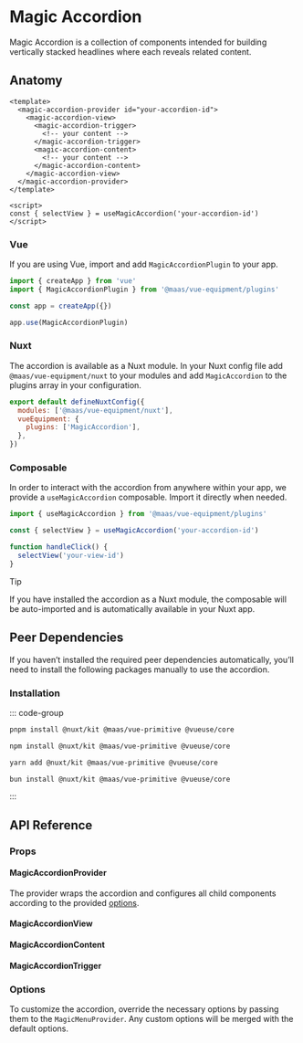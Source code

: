 # Magic Accordion

Magic Accordion is a collection of components intended for building vertically stacked headlines where each reveals related content.

<component-preview src="./demo.vue"/>

<!--@include: @/apps/docs/src/content/snippets/overview.md-->

## Anatomy

```vue
<template>
  <magic-accordion-provider id="your-accordion-id">
    <magic-accordion-view>
      <magic-accordion-trigger>
        <!-- your content -->
      </magic-accordion-trigger>
      <magic-accordion-content>
        <!-- your content -->
      </magic-accordion-content>
    </magic-accordion-view>
  </magic-accordion-provider>
</template>

<script>
const { selectView } = useMagicAccordion('your-accordion-id')
</script>
```

<!--@include: @/apps/docs/src/content/snippets/installation.md-->

### Vue

If you are using Vue, import and add `MagicAccordionPlugin` to your app.

```js
import { createApp } from 'vue'
import { MagicAccordionPlugin } from '@maas/vue-equipment/plugins'

const app = createApp({})

app.use(MagicAccordionPlugin)
```

### Nuxt

The accordion is available as a Nuxt module. In your Nuxt config file add `@maas/vue-equipment/nuxt` to your modules and add `MagicAccordion` to the plugins array in your configuration.

```js
export default defineNuxtConfig({
  modules: ['@maas/vue-equipment/nuxt'],
  vueEquipment: {
    plugins: ['MagicAccordion'],
  },
})
```

### Composable

In order to interact with the accordion from anywhere within your app, we provide a `useMagicAccordion` composable. Import it directly when needed.

```js
import { useMagicAccordion } from '@maas/vue-equipment/plugins'

const { selectView } = useMagicAccordion('your-accordion-id')

function handleClick() {
  selectView('your-view-id')
}
```

> [!TIP]
> If you have installed the accordion as a Nuxt module, the composable will be auto-imported and is automatically available in your Nuxt app.

## Peer Dependencies

If you haven’t installed the required peer dependencies automatically, you’ll need to install the following packages manually to use the accordion.

<ProseTable
  :columns="[
    { label: 'Package'},
  ]"
  :rows="[
    {
      items: [
        {
          label: '[@nuxt/kit](https://www.npmjs.com/package/@nuxt/kit)'
        }
      ]
    },
    {
      items: [
        {
          label: '[@maas/vue-primitive](https://www.npmjs.com/package/@maas/vue-primitive)'
        }
      ]
    },
    {
      items: [
        {
          label: '[@vueuse/core](https://www.npmjs.com/package/@vueuse/core)'
        }
      ]
    },
  ]"
/>

### Installation

::: code-group

```sh [pnpm]
pnpm install @nuxt/kit @maas/vue-primitive @vueuse/core
```

```sh [npm]
npm install @nuxt/kit @maas/vue-primitive @vueuse/core
```

```sh [yarn]
yarn add @nuxt/kit @maas/vue-primitive @vueuse/core
```

```sh [bun]
bun install @nuxt/kit @maas/vue-primitive @vueuse/core
```

:::

## API Reference

### Props

#### MagicAccordionProvider

The provider wraps the accordion and configures all child components according to the provided [options](#options).

<ProseTable 
  :columns="[
    { label: 'Prop' },
    { label: 'Type' },
    { label: 'Required' }
  ]"
  :rows="[
    {
      items: [
        {
          label: 'id',
          description: 'Providing an id is required. Can either be a string or a ref.'
        },
        {
          label: 'MaybeRef\<string\>',
          escape: true
        },
        {
          label: 'true'
        }
      ]
    },
    {
      items: [
        {
          label: 'asChild',
          description: 'Prevent the component from rendering and pass all functionality to a child element.'
        },
        {
          label: 'boolean'
        },
        {
          label: 'false'
        }
      ]
    },
    {
      items: [
        {
          label: 'options',
          description: 'Refer to the [options table](#options) for details.'
        },
        {
          label: 'MagicAccordionOptions'
        },
        {
          label: 'false'
        }
      ]
    },
  ]"
/>

#### MagicAccordionView

<ProseTable 
  :columns="[
    { label: 'Prop' },
    { label: 'Type' },
    { label: 'Required' }
  ]"
  :rows="[
    {
      items: [
        {
          label: 'id',
          description: 'Providing an id is optional. Can either be a string or a ref. Neccessary for interacting with the view through `useMagicAccordion`.'
        },
        {
          label: 'MaybeRef\<string\>',
          escape: true
        },
        {
          label: 'false'
        }
      ]
    },
    {
      items: [
        {
          label: 'asChild',
          description: 'Prevent the component from rendering and pass all functionality to a child element.'
        },
        {
          label: 'boolean'
        },
        {
          label: 'false'
        }
      ]
    },
    {
      items: [
        {
          label: 'active',
          description: 'Prevent the component from rendering and pass all functionality to a child element.'
        },
        {
          label: 'boolean'
        },
        {
          label: 'false'
        }
      ]
    },
  ]"
/>

#### MagicAccordionContent

<ProseTable 
  :columns="[
    { label: 'Prop' },
    { label: 'Type' },
    { label: 'Required' }
  ]"
  :rows="[
    {
      items: [
        {
          label: 'asChild',
          description: 'Prevent the inner component inside the `<transition>` from rendering and pass all functionality to a child element.'
        },
        {
          label: 'boolean'
        },
        {
          label: 'false'
        }
      ]
    },
    {
      items: [
        { 
          label: 'transition',
          description: 'Override the [transition name](https://vuejs.org/guide/built-ins/transition#named-transitions).'
        },
        { 
          label: 'string' },
        { 
          label: 'false',
        }
      ]
    }
  ]"
/>

#### MagicAccordionTrigger

<ProseTable 
  :columns="[
    { label: 'Prop' },
    { label: 'Type' },
    { label: 'Required' }
  ]"
  :rows="[
    {
      items: [
        {
          label: 'asChild',
          description: 'Prevent the component from rendering and pass all functionality to a child element.'
        },
        {
          label: 'boolean'
        },
        {
          label: 'false'
        }
      ]
    },
    {
      items: [
        {
          label: 'disabled',
          description: 'Disable the trigger.'
        },
        {
          label: 'boolean'
        },
        {
          label: 'false'
        }
      ]
    },
    {
      items: [
        {
          label: 'trigger',
          description: 'Override the interactions that activate the trigger.'
        },
        {
          label: 'Interaction[]',
          description: 'Array<\'click\' | \'mouseenter\'>',
        },
        {
          label: 'false'
        }
      ]
    },
  ]"
/>

### Options

To customize the accordion, override the necessary options by passing them to the `MagicMenuProvider`. Any custom options will be merged with the default options.

<ProseTable
  :columns="[
    { label: 'Option' },
    { label: 'Type' },
    { label: 'Default' }
  ]"
  :rows="[
    {
      items: [
        { 
          label: 'mode',
          description: 'Set mode to multiple to allow multiple views to be open in parallel.'
        },
        { label: 'AccordionMode',
          description: '\'single\' | \'multiple\''
        },
        { 
          label: 'single'
        }
      ]
    },
    {
      items: [
        { 
          label: 'transition',
          description: 'Override the [transition name](https://vuejs.org/guide/built-ins/transition#named-transitions) of nested `MagicAccordionContent` elements.'
        },
        { 
          label: 'string'
        },
        { 
          label: 'string',
          description: '\'magic-accordion\'',
        }
      ]
    },
    {
      items: [
        { 
          label: 'disabled',
          description: 'Disable the accordion completely.'
        },
        { 
          label: 'boolean'
        },
        { 
          label: 'false',
        }
      ]
    },
  ]"
/>
